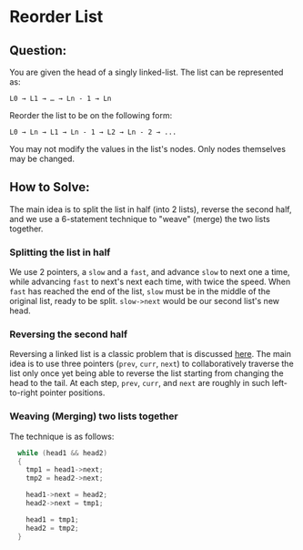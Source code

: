 # Reorder List

## Question:

You are given the head of a singly linked-list. The list can be represented as:

`L0 → L1 → … → Ln - 1 → Ln`

Reorder the list to be on the following form:

`L0 → Ln → L1 → Ln - 1 → L2 → Ln - 2 → ...`

You may not modify the values in the list's nodes. Only nodes themselves may be changed.

## How to Solve:

The main idea is to split the list in half (into 2 lists), reverse the
second half, and we use a 6-statement technique to "weave" (merge) the
two lists together.

### Splitting the list in half

We use 2 pointers, a `slow` and a `fast`, and advance `slow` to next
one a time, while advancing `fast` to next's next each time, with
twice the speed. When `fast` has reached the end of the list, `slow`
must be in the middle of the original list, ready to be
split. `slow->next` would be our second list's new head.

### Reversing the second half

Reversing a linked list is a classic problem that is discussed
[here](https://www.youtube.com/watch?v=O0By4Zq0OFc). The main idea is
to use three pointers (`prev`, `curr`, `next`) to collaboratively
traverse the list only once yet being able to reverse the list
starting from changing the head to the tail. At each step, `prev`,
`curr`, and `next` are roughly in such left-to-right pointer
positions.

### Weaving (Merging) two lists together

The technique is as follows:

```cpp
  while (head1 && head2)
  {
    tmp1 = head1->next;
    tmp2 = head2->next;

    head1->next = head2;
    head2->next = tmp1;

    head1 = tmp1;
    head2 = tmp2;
  }
```
